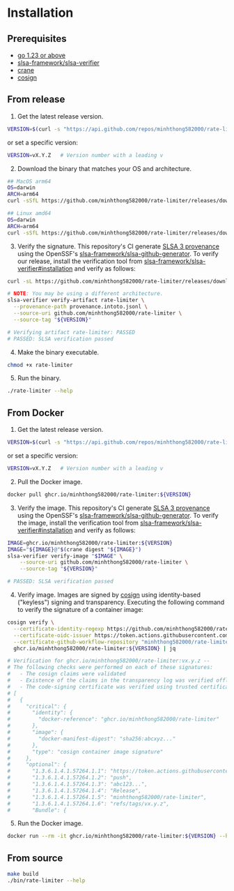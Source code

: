 # Installation

## Prerequisites

- [go 1.23 or above](https://go.dev/doc/install)
- [slsa-framework/slsa-verifier](https://github.com/slsa-framework/slsa-verifier#installation)
- [crane](https://github.com/google/go-containerregistry/blob/main/cmd/crane/README.md)
- [cosign](https://docs.sigstore.dev/cosign/system_config/installation/)

## From release

1. Get the latest release version.

```bash
VERSION=$(curl -s "https://api.github.com/repos/minhthong582000/rate-limiter/releases/latest" | jq -r '.tag_name')
```

or set a specific version:

```bash
VERSION=vX.Y.Z   # Version number with a leading v
```

2. Download the binary that matches your OS and architecture.

```bash
## MacOS arm64
OS=darwin
ARCH=arm64
curl -sSfL https://github.com/minhthong582000/rate-limiter/releases/download/$VERSION/rate-limiter-$OS-$ARCH -o rate-limiter

## Linux amd64
OS=darwin
ARCH=arm64
curl -sSfL https://github.com/minhthong582000/rate-limiter/releases/download/$VERSION/rate-limiter-$OS-$ARCH -o rate-limiter
```

3. Verify the signature. This repository's CI generate [SLSA 3 provenance](https://slsa.dev) using the OpenSSF's [slsa-framework/slsa-github-generator](https://github.com/slsa-framework/slsa-github-generator). To verify our release, install the verification tool from [slsa-framework/slsa-verifier#installation](https://github.com/slsa-framework/slsa-verifier#installation) and verify as follows:

```bash
curl -sL https://github.com/minhthong582000/rate-limiter/releases/download/$VERSION/rate-limiter.intoto.jsonl > provenance.intoto.jsonl

# NOTE: You may be using a different architecture.
slsa-verifier verify-artifact rate-limiter \
  --provenance-path provenance.intoto.jsonl \
  --source-uri github.com/minhthong582000/rate-limiter \
  --source-tag "${VERSION}"

# Verifying artifact rate-limiter: PASSED
# PASSED: SLSA verification passed
```

4. Make the binary executable.

```bash
chmod +x rate-limiter
```

5. Run the binary.

```bash
./rate-limiter --help
```

## From Docker

1. Get the latest release version.

```bash
VERSION=$(curl -s "https://api.github.com/repos/minhthong582000/rate-limiter/releases/latest" | jq -r '.tag_name')
```

or set a specific version:

```bash
VERSION=vX.Y.Z   # Version number with a leading v
```

2. Pull the Docker image.

```bash
docker pull ghcr.io/minhthong582000/rate-limiter:${VERSION}
```

3. Verify the image. This repository's CI generate [SLSA 3 provenance](https://slsa.dev) using the OpenSSF's [slsa-framework/slsa-github-generator](https://github.com/slsa-framework/slsa-github-generator). To verify the image, install the verification tool from [slsa-framework/slsa-verifier#installation](https://github.com/slsa-framework/slsa-verifier#installation) and verify as follows:

```bash
IMAGE=ghcr.io/minhthong582000/rate-limiter:${VERSION}
IMAGE="${IMAGE}@"$(crane digest "${IMAGE}")
slsa-verifier verify-image "$IMAGE" \
    --source-uri github.com/minhthong582000/rate-limiter \
    --source-tag "${VERSION}"

# PASSED: SLSA verification passed
```

4. Verify image. Images are signed by [cosign](https://github.com/sigstore/cosign) using identity-based ("keyless") signing and transparency. Executing the following command to verify the signature of a container image:

```bash
cosign verify \
  --certificate-identity-regexp https://github.com/minhthong582000/rate-limiter/.github/workflows/release.yaml@refs/tags/v \
  --certificate-oidc-issuer https://token.actions.githubusercontent.com \
  --certificate-github-workflow-repository "minhthong582000/rate-limiter" \
  ghcr.io/minhthong582000/rate-limiter:${VERSION} | jq

# Verification for ghcr.io/minhthong582000/rate-limiter:vx.y.z --
# The following checks were performed on each of these signatures:
#   - The cosign claims were validated
#   - Existence of the claims in the transparency log was verified offline
#   - The code-signing certificate was verified using trusted certificate authority certificates
# [
#   {
#     "critical": {
#       "identity": {
#         "docker-reference": "ghcr.io/minhthong582000/rate-limiter"
#       },
#       "image": {
#         "docker-manifest-digest": "sha256:abcxyz..."
#       },
#       "type": "cosign container image signature"
#     },
#     "optional": {
#       "1.3.6.1.4.1.57264.1.1": "https://token.actions.githubusercontent.com",
#       "1.3.6.1.4.1.57264.1.2": "push",
#       "1.3.6.1.4.1.57264.1.3": "abc123...",
#       "1.3.6.1.4.1.57264.1.4": "Release",
#       "1.3.6.1.4.1.57264.1.5": "minhthong582000/rate-limiter",
#       "1.3.6.1.4.1.57264.1.6": "refs/tags/vx.y.z",
#       "Bundle": {
```

5. Run the Docker image.

```bash
docker run --rm -it ghcr.io/minhthong582000/rate-limiter:${VERSION} --help
```

## From source

```bash
make build
./bin/rate-limiter --help
```
